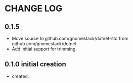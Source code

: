 # CHANGE LOG

## 0.1.5

- Move source to github.com/gnomestack/dotnet-std from github.com/gnomestack/dotnet
- Add initial support for trimming.

## 0.1.0 initial creation

- created.
